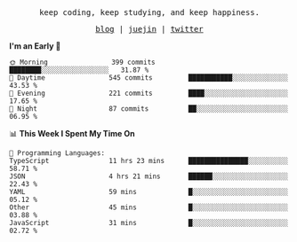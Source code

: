 <p align="center">
  <samp>
    <span>keep coding, keep studying, and keep happiness.</span>
  </samp>
</p>

<p align="center">
  <samp>
    <a href="https://deweyou.me">blog</a>  |
    <a href="https://juejin.cn/user/4309700183594366">juejin</a> |
    <a href="https://twitter.com/ouduidui">twitter</a>
  </samp>
</p>

<!--START_SECTION:waka-->
**I'm an Early 🐤** 

```text
🌞 Morning                399 commits         ████████░░░░░░░░░░░░░░░░░   31.87 % 
🌆 Daytime                545 commits         ███████████░░░░░░░░░░░░░░   43.53 % 
🌃 Evening                221 commits         ████░░░░░░░░░░░░░░░░░░░░░   17.65 % 
🌙 Night                  87 commits          ██░░░░░░░░░░░░░░░░░░░░░░░   06.95 % 
```


📊 **This Week I Spent My Time On** 

```text
💬 Programming Languages: 
TypeScript               11 hrs 23 mins      ███████████████░░░░░░░░░░   58.71 % 
JSON                     4 hrs 21 mins       ██████░░░░░░░░░░░░░░░░░░░   22.43 % 
YAML                     59 mins             █░░░░░░░░░░░░░░░░░░░░░░░░   05.12 % 
Other                    45 mins             █░░░░░░░░░░░░░░░░░░░░░░░░   03.88 % 
JavaScript               31 mins             █░░░░░░░░░░░░░░░░░░░░░░░░   02.72 % 
```


<!--END_SECTION:waka-->
